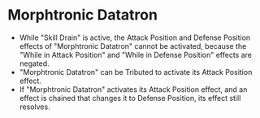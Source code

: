 # Morphtronic Datatron

*   While "Skill Drain" is active, the Attack Position and Defense Position effects of "Morphtronic Datatron" cannot be activated, because the "While in Attack Position" and "While in Defense Position" effects are negated.
*   "Morphtronic Datatron" can be Tributed to activate its Attack Position effect.
*   If "Morphtronic Datatron" activates its Attack Position effect, and an effect is chained that changes it to Defense Position, its effect still resolves.
